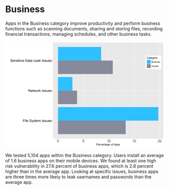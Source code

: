 # Business

Apps in the Business category improve productivity and perform business functions such as scanning documents, sharing and storing files, recording financial transactions, managing schedules, and other business tasks.

![](assets\05_Business.png)

We tested 5,104 apps within the Business category. Users install an average of 1.6 business apps on their mobile devices. We found at least one high risk vulnerability in 27.6 percent of business apps, which is 2.8 percent higher than in the average app. Looking at specific issues, business apps are three times more likely to leak usernames and passwords than the average app.
